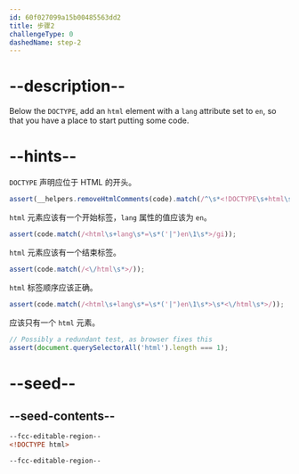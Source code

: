 ```yaml
---
id: 60f027099a15b00485563dd2
title: 步骤2
challengeType: 0
dashedName: step-2
---
```


# --description--

Below the `DOCTYPE`, add an `html` element with a `lang` attribute set to `en`, so that you have a place to start putting some code.

# --hints--

`DOCTYPE` 声明应位于 HTML 的开头。

```js
assert(__helpers.removeHtmlComments(code).match(/^\s*<!DOCTYPE\s+html\s*>/i));
```

`html` 元素应该有一个开始标签，`lang` 属性的值应该为 `en`。

```js
assert(code.match(/<html\s+lang\s*=\s*('|")en\1\s*>/gi));
```

`html` 元素应该有一个结束标签。

```js
assert(code.match(/<\/html\s*>/));
```

`html` 标签顺序应该正确。

```js
assert(code.match(/<html\s+lang\s*=\s*('|")en\1\s*>\s*<\/html\s*>/));
```

应该只有一个 `html` 元素。

```js
// Possibly a redundant test, as browser fixes this
assert(document.querySelectorAll('html').length === 1);
```

# --seed--

## --seed-contents--

```html
--fcc-editable-region--
<!DOCTYPE html>

--fcc-editable-region--
```
